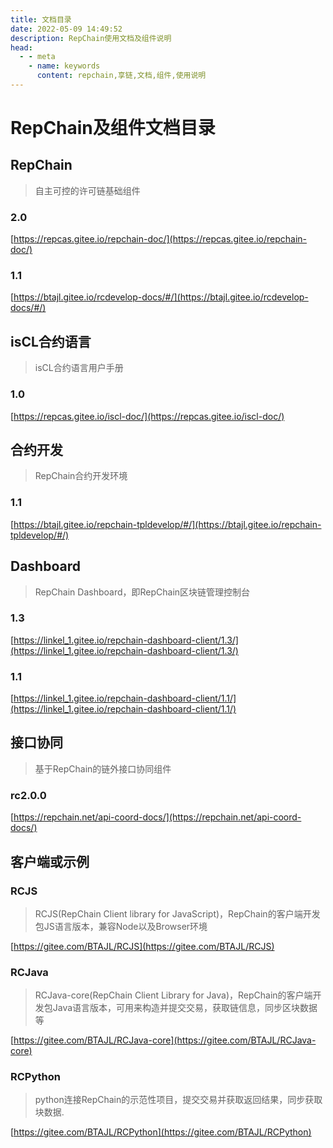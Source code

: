 ```yaml
---
title: 文档目录
date: 2022-05-09 14:49:52
description: RepChain使用文档及组件说明
head:
  - - meta
    - name: keywords
      content: repchain,享链,文档,组件,使用说明
---
```


# RepChain及组件文档目录

## RepChain

> 自主可控的许可链基础组件

### 2.0

[https://repcas.gitee.io/repchain-doc/](https://repcas.gitee.io/repchain-doc/)

### 1.1

[https://btajl.gitee.io/rcdevelop-docs/#/](https://btajl.gitee.io/rcdevelop-docs/#/)

## isCL合约语言

> isCL合约语言用户手册

### 1.0

[https://repcas.gitee.io/iscl-doc/](https://repcas.gitee.io/iscl-doc/)

## 合约开发

> RepChain合约开发环境

### 1.1

[https://btajl.gitee.io/repchain-tpldevelop/#/](https://btajl.gitee.io/repchain-tpldevelop/#/)

## Dashboard

> RepChain Dashboard，即RepChain区块链管理控制台

### 1.3

[https://linkel_1.gitee.io/repchain-dashboard-client/1.3/](https://linkel_1.gitee.io/repchain-dashboard-client/1.3/)

### 1.1

[https://linkel_1.gitee.io/repchain-dashboard-client/1.1/](https://linkel_1.gitee.io/repchain-dashboard-client/1.1/)

## 接口协同

> 基于RepChain的链外接口协同组件

### rc2.0.0

[https://repchain.net/api-coord-docs/](https://repchain.net/api-coord-docs/)

## 客户端或示例

### RCJS

> RCJS(RepChain Client library for JavaScript)，RepChain的客户端开发包JS语言版本，兼容Node以及Browser环境

[https://gitee.com/BTAJL/RCJS](https://gitee.com/BTAJL/RCJS)

### RCJava

> RCJava-core(RepChain Client Library for Java)，RepChain的客户端开发包Java语言版本，可用来构造并提交交易，获取链信息，同步区块数据等

[https://gitee.com/BTAJL/RCJava-core](https://gitee.com/BTAJL/RCJava-core)

### RCPython

> python连接RepChain的示范性项目，提交交易并获取返回结果，同步获取块数据.

[https://gitee.com/BTAJL/RCPython](https://gitee.com/BTAJL/RCPython)